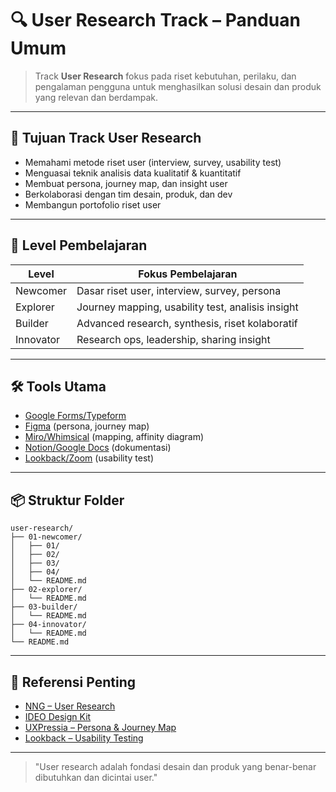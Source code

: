 # 🔍 User Research Track – Panduan Umum

> Track **User Research** fokus pada riset kebutuhan, perilaku, dan pengalaman pengguna untuk menghasilkan solusi desain dan produk yang relevan dan berdampak.

---

## 🎯 Tujuan Track User Research

- Memahami metode riset user (interview, survey, usability test)
- Menguasai teknik analisis data kualitatif & kuantitatif
- Membuat persona, journey map, dan insight user
- Berkolaborasi dengan tim desain, produk, dan dev
- Membangun portofolio riset user

---

## 🧭 Level Pembelajaran

| Level     | Fokus Pembelajaran                                   |
| --------- | ---------------------------------------------------- |
| Newcomer  | Dasar riset user, interview, survey, persona        |
| Explorer  | Journey mapping, usability test, analisis insight   |
| Builder   | Advanced research, synthesis, riset kolaboratif     |
| Innovator | Research ops, leadership, sharing insight           |

---

## 🛠 Tools Utama

- [Google Forms/Typeform](https://forms.google.com)
- [Figma](https://figma.com) (persona, journey map)
- [Miro/Whimsical](https://miro.com) (mapping, affinity diagram)
- [Notion/Google Docs](https://notion.so) (dokumentasi)
- [Lookback/Zoom](https://lookback.io) (usability test)

---

## 📦 Struktur Folder

```
user-research/
├── 01-newcomer/
│   ├── 01/
│   ├── 02/
│   ├── 03/
│   ├── 04/
│   └── README.md
├── 02-explorer/
│   └── README.md
├── 03-builder/
│   └── README.md
├── 04-innovator/
│   └── README.md
└── README.md
```

---

## 🔗 Referensi Penting

- [NNG – User Research](https://www.nngroup.com/topic/user-research/)
- [IDEO Design Kit](https://www.designkit.org/methods)
- [UXPressia – Persona & Journey Map](https://uxpressia.com/)
- [Lookback – Usability Testing](https://lookback.io/)

---

> "User research adalah fondasi desain dan produk yang benar-benar dibutuhkan dan dicintai user."
